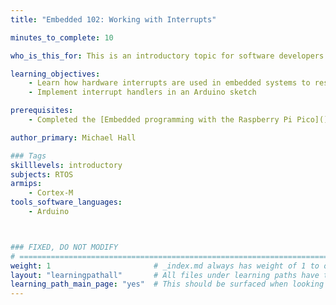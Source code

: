 ```yaml
---
title: "Embedded 102: Working with Interrupts"

minutes_to_complete: 10

who_is_this_for: This is an introductory topic for software developers interested in embedded programming.

learning_objectives: 
    - Learn how hardware interrupts are used in embedded systems to respond to changes in the real world
    - Implement interrupt handlers in an Arduino sketch

prerequisites:
    - Completed the [Embedded programming with the Raspberry Pi Pico]() learning path

author_primary: Michael Hall

### Tags
skilllevels: introductory
subjects: RTOS
armips:
    - Cortex-M
tools_software_languages:
    - Arduino



### FIXED, DO NOT MODIFY
# ================================================================================
weight: 1                       # _index.md always has weight of 1 to order correctly
layout: "learningpathall"       # All files under learning paths have this same wrapper
learning_path_main_page: "yes"  # This should be surfaced when looking for related content. Only set for _index.md of learning path content.
---
```

